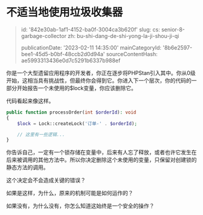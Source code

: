不适当地使用垃圾收集器
===========

> id: '842e30ab-1af1-4152-ba0f-3004ca3b620f'
> slug:
> 	cs: senior-8-garbage-collector
> 	zh: bu-shi-dang-de-shi-yong-la-ji-shou-ji-qi
> 
> publicationDate: '2023-02-11 14:35:00'
> mainCategoryId: '8b6e2597-bee1-45d5-b0bf-48ccb2d0d94a'
> sourceContentHash: ae5993313436e0d7c5291b6337b988ef

你是一个大型遗留应用程序的开发者，你正在逐步将PHPStan引入其中。你从0级开始，这相当具有挑战性，但最终你会得到它。你进入下一个层次，你的代码的一部分开始报告一个未使用的$lock变量，你应该删除它。

代码看起来像这样。

```php
public function processOrder(int $orderId): void
{
	$lock = Lock::createLock('订单-' . $orderId);

	// 这里有一些逻辑...
}
```

你告诉自己，一定有一个锁存储在变量中，后来有人忘了释放，或者也许它发生在后来被调用的其他方法中。所以你决定删除这个未使用的变量，只保留对创建锁的静态方法的调用。

这个决定会不会造成关键的错误？

如果是这样，为什么，原来的机制可能是如何运作的？

如果没有，为什么没有，你怎么知道这始终是一个安全的操作？
